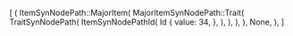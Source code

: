 [
    (
        ItemSynNodePath::MajorItem(
            MajorItemSynNodePath::Trait(
                TraitSynNodePath(
                    ItemSynNodePathId(
                        Id {
                            value: 34,
                        },
                    ),
                ),
            ),
        ),
        None,
    ),
]